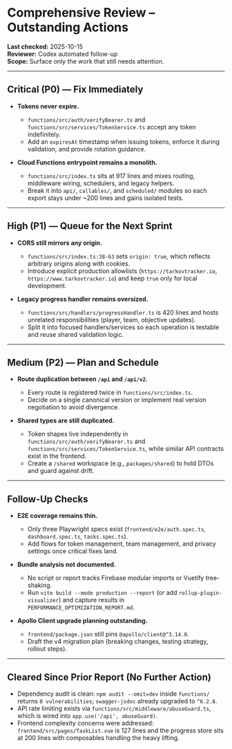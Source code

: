 # Comprehensive Review – Outstanding Actions

**Last checked:** 2025-10-15  
**Reviewer:** Codex automated follow-up  
**Scope:** Surface only the work that still needs attention.

---

## Critical (P0) — Fix Immediately

- **Tokens never expire.**  
  - `functions/src/auth/verifyBearer.ts` and `functions/src/services/TokenService.ts` accept any token indefinitely.  
  - Add an `expiresAt` timestamp when issuing tokens, enforce it during validation, and provide rotation guidance.

- **Cloud Functions entrypoint remains a monolith.**  
  - `functions/src/index.ts` sits at 917 lines and mixes routing, middleware wiring, schedulers, and legacy helpers.  
  - Break it into `api/`, `callables/`, and `scheduled/` modules so each export stays under ~200 lines and gains isolated tests.

---

## High (P1) — Queue for the Next Sprint

- **CORS still mirrors any origin.**  
  - `functions/src/index.ts:38-63` sets `origin: true`, which reflects arbitrary origins along with cookies.  
  - Introduce explicit production allowlists (`https://tarkovtracker.io`, `https://www.tarkovtracker.io`) and keep `true` only for local development.

- **Legacy progress handler remains oversized.**  
  - `functions/src/handlers/progressHandler.ts` is 420 lines and hosts unrelated responsibilities (player, team, objective updates).  
  - Split it into focused handlers/services so each operation is testable and reuse shared validation logic.

---

## Medium (P2) — Plan and Schedule

- **Route duplication between `/api` and `/api/v2`.**  
  - Every route is registered twice in `functions/src/index.ts`.  
  - Decide on a single canonical version or implement real version negotiation to avoid divergence.

- **Shared types are still duplicated.**  
  - Token shapes live independently in `functions/src/auth/verifyBearer.ts` and `functions/src/services/TokenService.ts`, while similar API contracts exist in the frontend.  
  - Create a `/shared` workspace (e.g., `packages/shared`) to hold DTOs and guard against drift.

---

## Follow-Up Checks

- **E2E coverage remains thin.**  
  - Only three Playwright specs exist (`frontend/e2e/auth.spec.ts`, `dashboard.spec.ts`, `tasks.spec.ts`).  
  - Add flows for token management, team management, and privacy settings once critical fixes land.

- **Bundle analysis not documented.**  
  - No script or report tracks Firebase modular imports or Vuetify tree-shaking.  
  - Run `vite build --mode production --report` (or add `rollup-plugin-visualizer`) and capture results in `PERFORMANCE_OPTIMIZATION_REPORT.md`.

- **Apollo Client upgrade planning outstanding.**  
  - `frontend/package.json` still pins `@apollo/client@^3.14.0`.  
  - Draft the v4 migration plan (breaking changes, testing strategy, rollout steps).

---

## Cleared Since Prior Report (No Further Action)

- Dependency audit is clean: `npm audit --omit=dev` inside `functions/` returns `0 vulnerabilities`; `swagger-jsdoc` already upgraded to `^6.2.8`.  
- API rate limiting exists via `functions/src/middleware/abuseGuard.ts`, which is wired into `app.use('/api', abuseGuard)`.  
- Frontend complexity concerns were addressed: `frontend/src/pages/TaskList.vue` is 127 lines and the progress store sits at 200 lines with composables handling the heavy lifting.
